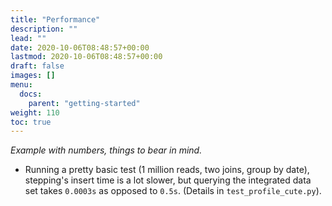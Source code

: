 ```yaml
---
title: "Performance"
description: ""
lead: ""
date: 2020-10-06T08:48:57+00:00
lastmod: 2020-10-06T08:48:57+00:00
draft: false
images: []
menu:
  docs:
    parent: "getting-started"
weight: 110
toc: true
---
```


_Example with numbers, things to bear in mind._

- Running a pretty basic test (1 million reads, two joins, group by date), stepping's insert time is a lot slower, but querying the integrated data set takes `0.0003s` as opposed to `0.5s`. (Details in `test_profile_cute.py`).
